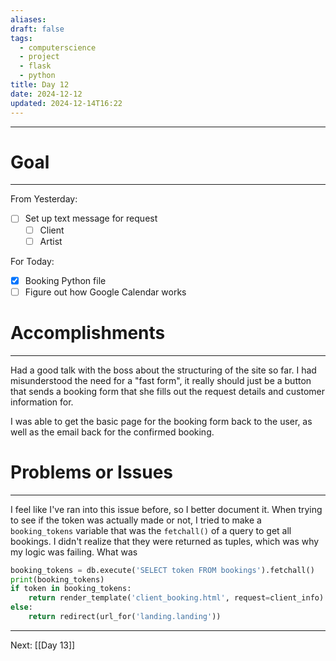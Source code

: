 ```yaml
---
aliases: 
draft: false
tags:
  - computerscience
  - project
  - flask
  - python
title: Day 12
date: 2024-12-12
updated: 2024-12-14T16:22
---
```


-------------------------------------------------------------------------------


# Goal
---
From Yesterday:
- [ ] Set up text message for request
	- [ ] Client
	- [ ] Artist

For Today:
- [x] Booking Python file
- [ ] Figure out how Google Calendar works

# Accomplishments
---
Had a good talk with the boss about the structuring of the site so far. I had misunderstood the need for a "fast form", it really should just be a button that sends a booking form that she fills out the request details and customer information for. 

I was able to get the basic page for the booking form back to the user, as well as the email back for the confirmed booking.


# Problems or Issues
---

I feel like I've ran into this issue before, so I better document it. When trying to see if the token was actually made or not, I tried to make a `booking_tokens` variable that was the `fetchall()` of a query to get all bookings. I didn't realize that they were returned as tuples, which was why my logic was failing. What was

```python
booking_tokens = db.execute('SELECT token FROM bookings').fetchall() 
print(booking_tokens) 
if token in booking_tokens: 
	return render_template('client_booking.html', request=client_info) 
else: 
	return redirect(url_for('landing.landing'))
```


---
Next: 
[[Day 13]] 
